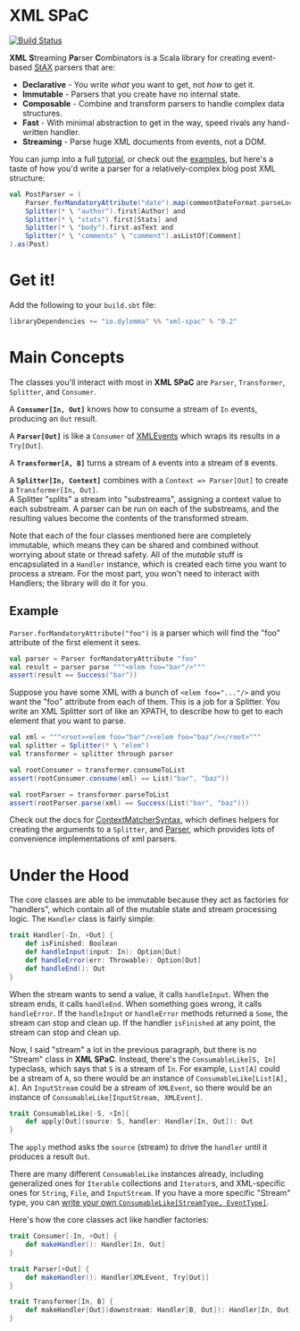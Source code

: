 XML SPaC
========

[![Build Status](https://travis-ci.org/dylemma/xml-spac.svg?branch=master)](https://travis-ci.org/dylemma/xml-spac)

**XML** **S**treaming **Pa**rser **C**ombinators is a Scala library for creating event-based
[StAX](https://docs.oracle.com/javase/8/docs/api/javax/xml/stream/package-summary.html) parsers that are:

 - **Declarative** - You write *what* you want to get, not *how* to get it.
 - **Immutable** - Parsers that you create have no internal state.
 - **Composable** - Combine and transform parsers to handle complex data structures. 
 - **Fast** - With minimal abstraction to get in the way, speed rivals any hand-written handler.
 - **Streaming** - Parse huge XML documents from events, not a DOM.

You can jump into a full [tutorial](blob/master/tutorial.md), or check out the [examples](https://github.com/dylemma/xml-spac/tree/master/examples/src/main/scala/io/dylemma/xml/example),
but here's a taste of how you'd write a parser for a relatively-complex blog post XML structure:

```scala
val PostParser = (
	Parser.forMandatoryAttribute("date").map(commentDateFormat.parseLocalDate) and
	Splitter(* \ "author").first[Author] and
	Splitter(* \ "stats").first[Stats] and
	Splitter(* \ "body").first.asText and
	Splitter(* \ "comments" \ "comment").asListOf[Comment]
).as(Post)
```

# Get it!

Add the following to your `build.sbt` file:

```sbt
libraryDependencies += "io.dylemma" %% "xml-spac" % "0.2"
```

# Main Concepts

The classes you'll interact with most in **XML SPaC** are `Parser`, `Transformer`, `Splitter`, and `Consumer`.  

A **`Consumer[In, Out]`** knows how to consume a stream of `In` events, producing an `Out` result.

A **`Parser[Out]`** is like a `Consumer` of [XMLEvents](https://docs.oracle.com/javase/8/docs/api/javax/xml/stream/events/XMLEvent.html)
which wraps its results in a `Try[Out]`.

A **`Transformer[A, B]`** turns a stream of `A` events into a stream of `B` events.

A **`Splitter[In, Context]`** combines with a `Context => Parser[Out]` to create a `Transformer[In, Out]`.  
A Splitter "splits" a stream into "substreams", assigning a context value to each substream.
A parser can be run on each of the substreams, and the resulting values become the contents of the transformed stream.

Note that each of the four classes mentioned here are completely immutable, 
which means they can be shared and combined without worrying about state or thread safety.
All of the *mutable* stuff is encapsulated in a `Handler` instance, which is created each time you want to process a stream.
For the most part, you won't need to interact with Handlers; the library will do it for you.

## Example

`Parser.forMandatoryAttribute("foo")` is a parser which will find the "foo" attribute of the first element it sees.

```scala
val parser = Parser forMandatoryAttribute "foo"
val result = parser parse """<elem foo="bar"/>"""
assert(result == Success("bar"))
```

Suppose you have some XML with a bunch of `<elem foo="..."/>` and you want the "foo" attribute from each of them.
This is a job for a Splitter. You write an XML Splitter sort of like an XPATH, to describe how to get to each element that you want to parse.

```scala
val xml = """<root><elem foo="bar"/><elem foo="baz"/></root>"""
val splitter = Splitter(* \ "elem")
val transformer = splitter through parser

val rootConsumer = transformer.consumeToList
assert(rootConsumer.consume(xml) == List("bar", "baz"))

val rootParser = transformer.parseToList
assert(rootParser.parse(xml) == Success(List("bar", "baz")))
```

Check out the docs for [ContextMatcherSyntax](http://static.javadoc.io/io.dylemma/xml-spac_2.11/0.2/index.html#io.dylemma.spac.syntax.ContextMatcherSyntax),
which defines helpers for creating the arguments to a `Splitter`, 
and [Parser](http://static.javadoc.io/io.dylemma/xml-spac_2.11/0.2/index.html#io.dylemma.spac.Parser$),
which provides lots of convenience implementations of xml parsers.

# Under the Hood

The core classes are able to be immutable because they act as factories for "handlers", 
which contain all of the mutable state and stream processing logic.
The `Handler` class is fairly simple: 

```scala
trait Handler[-In, +Out] {
	def isFinished: Boolean
	def handleInput(input: In): Option[Out]
	def handleError(err: Throwable): Option[Out]
	def handleEnd(): Out
}
```

When the stream wants to send a value, it calls `handleInput`. 
When the stream ends, it calls `handleEnd`.
When something goes wrong, it calls `handleError`.
If the `handleInput` or `handleError` methods returned a `Some`, the stream can stop and clean up.
If the handler `isFinished` at any point, the stream can stop and clean up.

Now, I said "stream" a lot in the previous paragraph, but there is no "Stream" class in **XML SPaC**.
Instead, there's the `ConsumableLike[S, In]` typeclass, which says that `S` is a stream of `In`.
For example, `List[A]` could be a stream of `A`, so there would be an instance of `ConsumableLike[List[A], A]`.
An `InputStream` could be a stream of `XMLEvent`, so there would be an instance of `ConsumableLike[InputStream, XMLEvent]`.


```scala
trait ConsumableLike[-S, +In]{
	def apply[Out](source: S, handler: Handler[In, Out]): Out
}
```

The `apply` method asks the `source` (stream) to drive the `handler` until it produces a result `Out`.

There are many different `ConsumableLike` instances already, including generalized ones for `Iterable` collections and
`Iterator`s, and XML-specific ones for `String`, `File`, and `InputStream`. If you have a more specific "Stream" type,
you can [write your own `ConsumableLike[StreamType, EventType]`](https://github.com/dylemma/xml-spac/blob/master/core/src/main/scala/io/dylemma/spac/ConsumableLike.scala).

Here's how the core classes act like handler factories:

```scala
trait Consumer[-In, +Out] {
	def makeHandler(): Handler[In, Out]
}

trait Parser[+Out] {
	def makeHandler(): Handler[XMLEvent, Try[Out]] 
}

trait Transformer[In, B] {
	def makeHandler[Out](downstream: Handler[B, Out]): Handler[In, Out]
}

```
